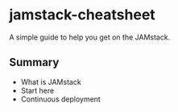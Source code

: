 # jamstack-cheatsheet

A simple guide to help you get on the JAMstack.

## Summary

- What is JAMstack
- Start here
- Continuous deployment
